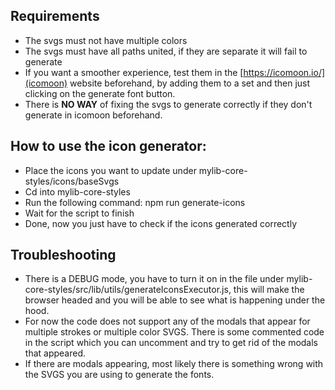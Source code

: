 ## Requirements

* The svgs must not have multiple colors
* The svgs must have all paths united, if they are separate it will fail to generate
* If you want a smoother experience, test them in the [https://icomoon.io/](icomoon) website beforehand, by adding them to a set and then just clicking on the generate font button.
* There is **NO WAY** of fixing the svgs to generate correctly if they don't generate in icomoon beforehand.

## How to use the icon generator:

* Place the icons you want to update under mylib-core-styles/icons/baseSvgs
* Cd into mylib-core-styles
* Run the following command: npm run generate-icons
* Wait for the script to finish
* Done, now you just have to check if the icons generated correctly

## Troubleshooting

* There is a DEBUG mode, you have to turn it on in the file under mylib-core-styles/src/lib/utils/generateIconsExecutor.js, this will make the browser headed and you will be able to see what is happening under the hood.
* For now the code does not support any of the modals that appear for multiple strokes or multiple color SVGS. There is some commented code in the script which you can uncomment and try to get rid of the modals that appeared.
* If there are modals appearing, most likely there is something wrong with the SVGS you are using to generate the fonts.
